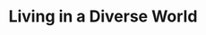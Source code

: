 ---
title: Living in a Diverse World
number: WMNST 105
academic-home: other
course-type: [Supporting, General Education]
pre-req:
description: Critical perspectives on the relationship between social difference and power, emphasizing gender, race, sexuality, class, and disability.
bulletin-link: http://bulletins.psu.edu/undergrad/courses/W/WMNST/105
pathway-list: [Media for Civic Engagement]
---